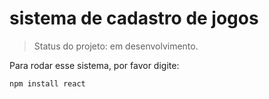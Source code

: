 <h1>sistema de cadastro de jogos</h1>

> Status do projeto: em desenvolvimento.

Para rodar esse sistema, por favor digite:
```
npm install react
```
